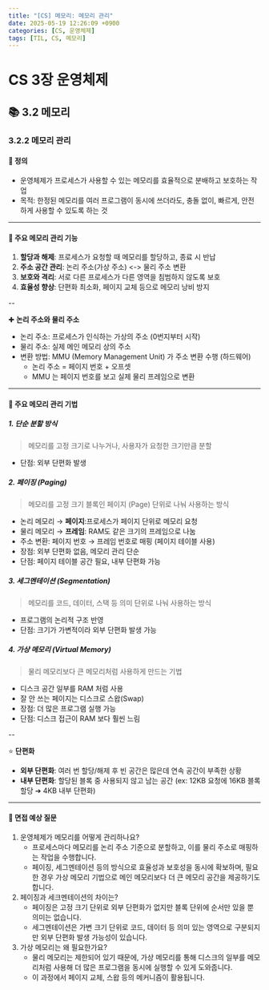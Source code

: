 ```yaml
---
title: "[CS] 메모리: 메모리 관리"
date: 2025-05-19 12:26:09 +0900
categories: [CS, 운영체제]
tags: [TIL, CS, 메모리]
---
```

# CS 3장 운영체제
## 📚 3.2 메모리

### 3.2.2 메모리 관리

#### 📘 정의
- 운영체제가 프로세스가 사용할 수 있는 메모리를 효율적으로 분배하고 보호하는 작업
- 목적: 한정된 메모리를 여러 프로그램이 동시에 쓰더라도, 충돌 없이, 빠르게, 안전하게 사용할 수 있도록 하는 것

---

#### 📌 주요 메모리 관리 기능
1. **할당과 해제**: 프로세스가 요청할 때 메모리를 할당하고, 종료 시 반납
2. **주소 공간 관리**: 논리 주소(가상 주소) <-> 물리 주소 변환
3. **보호와 격리**: 서로 다른 프로세스가 다른 영역을 침범하지 않도록 보호
4. **효율성 향상**: 단편화 최소화, 페이지 교체 등으로 메모리 낭비 방지

--   

✚ **논리 주소와 물리 주소**
- 논리 주소: 프로세스가 인식하는 가상의 주소 (0번지부터 시작)
- 물리 주소: 실제 메인 메모리 상의 주소
- 변환 방법: MMU (Memory Management Unit) 가 주소 변환 수행 (하드웨어)
  - 논리 주소 = 페이지 번호 + 오프셋
  - MMU 는 페이지 번호를 보고 실제 물리 프레임으로 변환

---

#### 🎯 주요 메모리 관리 기법
##### 1. 단순 분할 방식
> 메모리를 고정 크기로 나누거나, 사용자가 요청한 크기만큼 분할
   
- 단점: 외부 단편화 발생
   
##### 2. 페이징 (Paging)
> 메모리를 고정 크기 블록인 페이지 (Page) 단위로 나눠 사용하는 방식
   
- 논리 메모리 → **페이지**:프로세스가 페이지 단위로 메모리 요청
- 물리 메모리 → **프레임**: RAM도 같은 크기의 프레임으로 나눔
- 주소 변환: 페이지 번호 → 프레임 번호로 매핑 (페이지 테이블 사용)
- 장점: 외부 단편화 없음, 메모리 관리 단순
- 단점: 페이지 테이블 공간 필요, 내부 단편화 가능
   
##### 3. 세그멘테이션 (Segmentation)
> 메모리를 코드, 데이터, 스택 등 의미 단위로 나눠 사용하는 방식
   
- 프로그램의 논리적 구조 반영
- 단점: 크기가 가변적이라 외부 단편화 발생 가능
   
##### 4. 가상 메모리 (Virtual Memory)
> 물리 메모리보다 큰 메모리처럼 사용하게 만드는 기법
   
- 디스크 공간 일부를 RAM 처럼 사용
- 잘 안 쓰는 페이지는 디스크로 스왑(Swap)
- 장점: 더 많은 프로그램 실행 가능
- 단점: 디스크 접근이 RAM 보다 훨씬 느림

--   

⭐️ **단편화**
- **외부 단편화**: 여러 번 할당/해제 후 빈 공간은 많은데 연속 공간이 부족한 상황
- **내부 단편화**: 할당된 블록 중 사용되지 않고 남는 공간 (ex: 12KB 요청에 16KB 블록 할당 ➔ 4KB 내부 단편화)

---

#### 🎤 면접 예상 질문
1. 운영체제가 메모리를 어떻게 관리하나요?
   - 프로세스마다 메모리를 논리 주소 기준으로 분할하고, 이를 물리 주소로 매핑하는 작업을 수행합니다.
   - 페이징, 세그멘테이션 등의 방식으로 효율성과 보호성을 동시에 확보하며, 필요한 경우 가상 메모리 기법으로 메인 메모리보다 더 큰 메모리 공간을 제공하기도 합니다.
2. 페이징과 세크멘테이션의 차이는?
   - 페이징은 고정 크기 단위로 외부 단편화가 없지만 블록 단위에 순서만 있을 뿐 의미는 없습니다.
   - 세그멘테이션은 가변 크기 단위로 코드, 데이터 등 의미 있는 영역으로 구분되지만 외부 단편화 발생 가능성이 있습니다.
3. 가상 메모리는 왜 필요한가요?
   - 물리 메모리는 제한되어 있기 때문에, 가상 메모리를 통해 디스크의 일부를 메모리처럼 사용해 더 많은 프로그램을 동시에 실행할 수 있게 도와줍니다.
   - 이 과정에서 페이지 교체, 스왑 등의 메커니즘이 활용됩니다.

